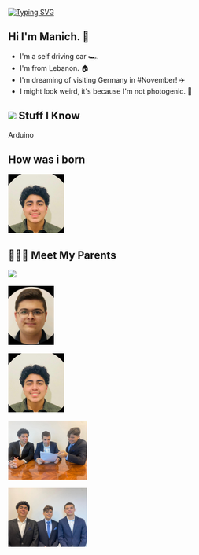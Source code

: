 [![Typing SVG](https://readme-typing-svg.herokuapp.com?font=Helvetica&color=1B1A17&size=30&center=true&vCenter=true&width=900&lines=Hello+Future+World!+🌎+🌎)](https://git.io/typing-svg)


<h2> Hi I'm Manich. &#129302; </h2>

- I'm a self driving car &#127950;&#65039;.
- I'm from Lebanon. &#127968;
- I'm dreaming of visiting Germany in #November! &#9992;&#65039;
- I might look weird, it's because I'm not photogenic. &#129322;



<h2><img src="https://media.giphy.com/media/VdoIFLsMIlwzfKD520/giphy.gif" height="20"> Stuff I Know</h2>                                                                                        

<p> Arduino </p>
<h2>How was i born</h2>
<p> <img src="https://github.com/manich-lb/manich-lb/blob/main/tommy.wro.jpeg?raw=true" height="120" /></p>

<h2> &#128104;&#8205;&#128104;&#8205;&#128103; Meet My Parents </h2>                                                                                        


<p> <img src="https://drive.google.com/uc?id=1u_PsgLk52_ykXjgE_t9kH-fTfSxIwD98" height="120"></p>
<p> <img src="https://github.com/manich-lb/manich-lb/blob/main/boumalham.wro.jpeg?raw=true" height="120" /></p>
<p> <img src="https://github.com/manich-lb/manich-lb/blob/main/tommy.wro.jpeg?raw=true" height="120" /></p>
<p> <img src="https://github.com/manich-lb/manich-lb/blob/main/soura-hadame.jpeg?raw=true" height="120" /></p>
<p> <img src="https://github.com/manich-lb/manich-lb/blob/main/soura-tertib.jpeg?raw=true" height="120" /></p>
